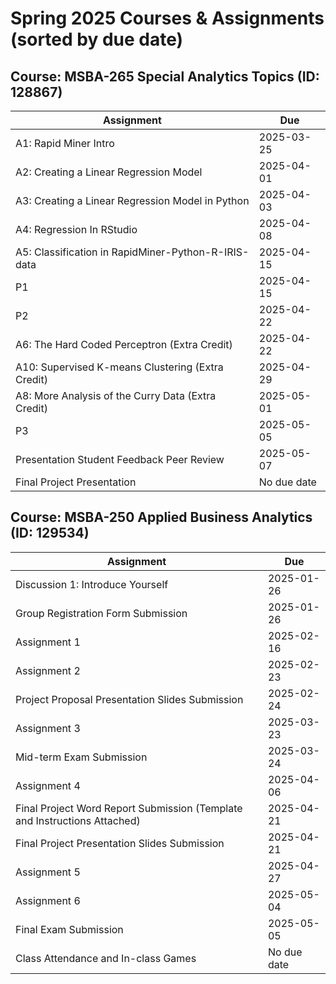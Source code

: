 # Spring 2025 Courses & Assignments (sorted by due date)

## Course: MSBA-265 Special Analytics Topics (ID: 128867)
| Assignment | Due |
|---|---|
| A1: Rapid Miner Intro | 2025-03-25 |
| A2: Creating a Linear Regression Model | 2025-04-01 |
| A3: Creating a Linear Regression Model in Python | 2025-04-03 |
| A4: Regression In RStudio | 2025-04-08 |
| A5: Classification in RapidMiner-Python-R-IRIS-data | 2025-04-15 |
| P1 | 2025-04-15 |
| P2 | 2025-04-22 |
| A6: The Hard Coded Perceptron (Extra Credit) | 2025-04-22 |
| A10: Supervised K-means Clustering (Extra Credit) | 2025-04-29 |
| A8: More Analysis of the Curry Data (Extra Credit) | 2025-05-01 |
| P3 | 2025-05-05 |
| Presentation Student Feedback Peer Review | 2025-05-07 |
| Final Project Presentation | No due date |

## Course: MSBA-250 Applied Business Analytics (ID: 129534)
| Assignment | Due |
|---|---|
| Discussion 1: Introduce Yourself | 2025-01-26 |
| Group Registration Form Submission | 2025-01-26 |
| Assignment 1 | 2025-02-16 |
| Assignment 2 | 2025-02-23 |
| Project Proposal Presentation Slides Submission | 2025-02-24 |
| Assignment 3 | 2025-03-23 |
| Mid-term Exam Submission | 2025-03-24 |
| Assignment 4 | 2025-04-06 |
| Final Project Word Report Submission (Template and Instructions Attached) | 2025-04-21 |
| Final Project Presentation Slides Submission | 2025-04-21 |
| Assignment 5 | 2025-04-27 |
| Assignment 6 | 2025-05-04 |
| Final Exam Submission | 2025-05-05 |
| Class Attendance and In-class Games | No due date |
